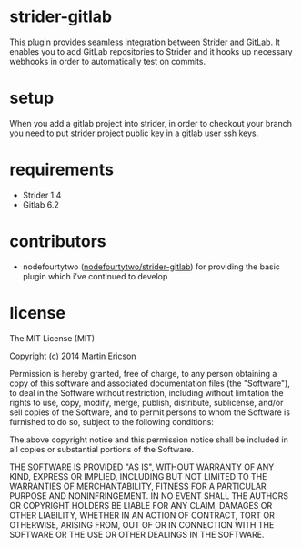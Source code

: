 strider-gitlab
==============
This plugin provides seamless integration between [Strider](https://github.com/Strider-CD/strider) and [GitLab](https://github.com/gitlabhq/gitlabhq). It enables
you to add GitLab repositories to Strider and it hooks up necessary webhooks in
order to automatically test on commits.

setup
=====
When you add a gitlab project into strider, in order to checkout your branch
you need to put strider project public key in a gitlab user ssh keys.

requirements
============
  * Strider 1.4
  * Gitlab 6.2

contributors
============
  * nodefourtytwo ([nodefourtytwo/strider-gitlab](https://github.com/nodefourtytwo/strider-gitlab)) for providing the basic plugin which i've continued to develop

license
=======
The MIT License (MIT)

Copyright (c) 2014 Martin Ericson

Permission is hereby granted, free of charge, to any person obtaining a copy
of this software and associated documentation files (the "Software"), to deal
in the Software without restriction, including without limitation the rights
to use, copy, modify, merge, publish, distribute, sublicense, and/or sell
copies of the Software, and to permit persons to whom the Software is
furnished to do so, subject to the following conditions:

The above copyright notice and this permission notice shall be included in all
copies or substantial portions of the Software.

THE SOFTWARE IS PROVIDED "AS IS", WITHOUT WARRANTY OF ANY KIND, EXPRESS OR
IMPLIED, INCLUDING BUT NOT LIMITED TO THE WARRANTIES OF MERCHANTABILITY,
FITNESS FOR A PARTICULAR PURPOSE AND NONINFRINGEMENT. IN NO EVENT SHALL THE
AUTHORS OR COPYRIGHT HOLDERS BE LIABLE FOR ANY CLAIM, DAMAGES OR OTHER
LIABILITY, WHETHER IN AN ACTION OF CONTRACT, TORT OR OTHERWISE, ARISING FROM,
OUT OF OR IN CONNECTION WITH THE SOFTWARE OR THE USE OR OTHER DEALINGS IN THE
SOFTWARE.

